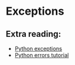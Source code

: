 # Exceptions

## Extra reading:
* [Python exceptions](https://realpython.com/python-exceptions/)
* [Python errors tutorial](https://docs.python.org/3.6/tutorial/errors.html)
